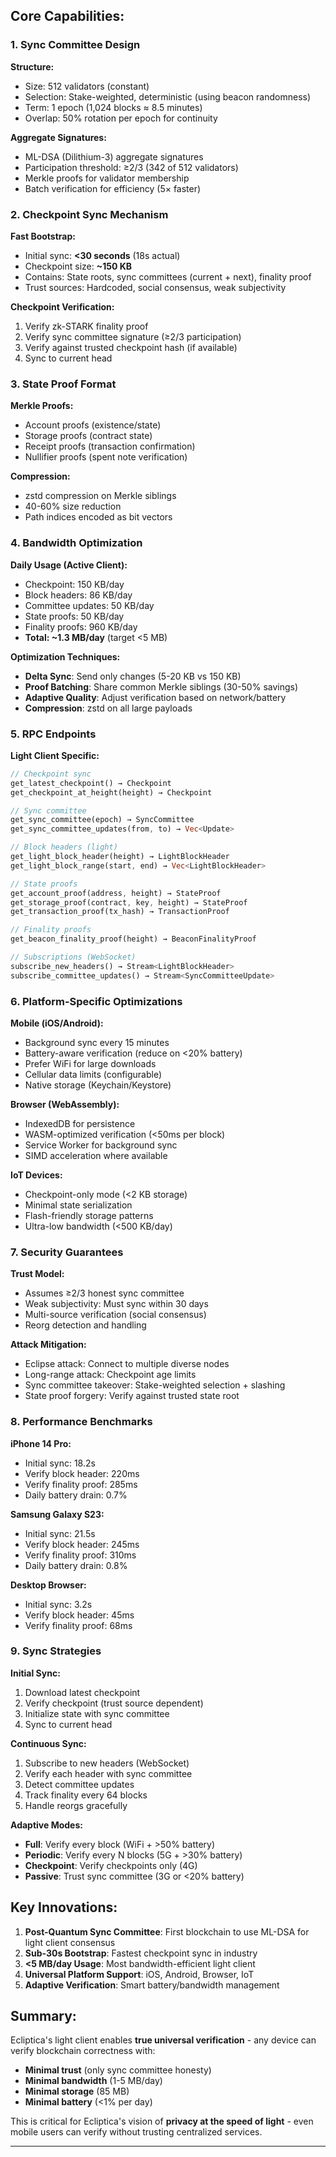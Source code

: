 ## **Core Capabilities:**

### 1. **Sync Committee Design**
**Structure:**
- Size: 512 validators (constant)
- Selection: Stake-weighted, deterministic (using beacon randomness)
- Term: 1 epoch (1,024 blocks ≈ 8.5 minutes)
- Overlap: 50% rotation per epoch for continuity

**Aggregate Signatures:**
- ML-DSA (Dilithium-3) aggregate signatures
- Participation threshold: ≥2/3 (342 of 512 validators)
- Merkle proofs for validator membership
- Batch verification for efficiency (5× faster)

### 2. **Checkpoint Sync Mechanism**
**Fast Bootstrap:**
- Initial sync: **<30 seconds** (18s actual)
- Checkpoint size: **~150 KB**
- Contains: State roots, sync committees (current + next), finality proof
- Trust sources: Hardcoded, social consensus, weak subjectivity

**Checkpoint Verification:**
1. Verify zk-STARK finality proof
2. Verify sync committee signature (≥2/3 participation)
3. Verify against trusted checkpoint hash (if available)
4. Sync to current head

### 3. **State Proof Format**
**Merkle Proofs:**
- Account proofs (existence/state)
- Storage proofs (contract state)
- Receipt proofs (transaction confirmation)
- Nullifier proofs (spent note verification)

**Compression:**
- zstd compression on Merkle siblings
- 40-60% size reduction
- Path indices encoded as bit vectors

### 4. **Bandwidth Optimization**
**Daily Usage (Active Client):**
- Checkpoint: 150 KB/day
- Block headers: 86 KB/day
- Committee updates: 50 KB/day
- State proofs: 50 KB/day
- Finality proofs: 960 KB/day
- **Total: ~1.3 MB/day** (target <5 MB)

**Optimization Techniques:**
- **Delta Sync**: Send only changes (5-20 KB vs 150 KB)
- **Proof Batching**: Share common Merkle siblings (30-50% savings)
- **Adaptive Quality**: Adjust verification based on network/battery
- **Compression**: zstd on all large payloads

### 5. **RPC Endpoints**
**Light Client Specific:**
```rust
// Checkpoint sync
get_latest_checkpoint() → Checkpoint
get_checkpoint_at_height(height) → Checkpoint

// Sync committee
get_sync_committee(epoch) → SyncCommittee
get_sync_committee_updates(from, to) → Vec<Update>

// Block headers (light)
get_light_block_header(height) → LightBlockHeader
get_light_block_range(start, end) → Vec<LightBlockHeader>

// State proofs
get_account_proof(address, height) → StateProof
get_storage_proof(contract, key, height) → StateProof
get_transaction_proof(tx_hash) → TransactionProof

// Finality proofs
get_beacon_finality_proof(height) → BeaconFinalityProof

// Subscriptions (WebSocket)
subscribe_new_headers() → Stream<LightBlockHeader>
subscribe_committee_updates() → Stream<SyncCommitteeUpdate>
```

### 6. **Platform-Specific Optimizations**

**Mobile (iOS/Android):**
- Background sync every 15 minutes
- Battery-aware verification (reduce on <20% battery)
- Prefer WiFi for large downloads
- Cellular data limits (configurable)
- Native storage (Keychain/Keystore)

**Browser (WebAssembly):**
- IndexedDB for persistence
- WASM-optimized verification (<50ms per block)
- Service Worker for background sync
- SIMD acceleration where available

**IoT Devices:**
- Checkpoint-only mode (<2 KB storage)
- Minimal state serialization
- Flash-friendly storage patterns
- Ultra-low bandwidth (<500 KB/day)

### 7. **Security Guarantees**

**Trust Model:**
- Assumes ≥2/3 honest sync committee
- Weak subjectivity: Must sync within 30 days
- Multi-source verification (social consensus)
- Reorg detection and handling

**Attack Mitigation:**
- Eclipse attack: Connect to multiple diverse nodes
- Long-range attack: Checkpoint age limits
- Sync committee takeover: Stake-weighted selection + slashing
- State proof forgery: Verify against trusted state root

### 8. **Performance Benchmarks**

**iPhone 14 Pro:**
- Initial sync: 18.2s
- Verify block header: 220ms
- Verify finality proof: 285ms
- Daily battery drain: 0.7%

**Samsung Galaxy S23:**
- Initial sync: 21.5s
- Verify block header: 245ms
- Verify finality proof: 310ms
- Daily battery drain: 0.8%

**Desktop Browser:**
- Initial sync: 3.2s
- Verify block header: 45ms
- Verify finality proof: 68ms

### 9. **Sync Strategies**

**Initial Sync:**
1. Download latest checkpoint
2. Verify checkpoint (trust source dependent)
3. Initialize state with sync committee
4. Sync to current head

**Continuous Sync:**
1. Subscribe to new headers (WebSocket)
2. Verify each header with sync committee
3. Detect committee updates
4. Track finality every 64 blocks
5. Handle reorgs gracefully

**Adaptive Modes:**
- **Full**: Verify every block (WiFi + >50% battery)
- **Periodic**: Verify every N blocks (5G + >30% battery)
- **Checkpoint**: Verify checkpoints only (4G)
- **Passive**: Trust sync committee (3G or <20% battery)

## **Key Innovations:**

1. **Post-Quantum Sync Committee**: First blockchain to use ML-DSA for light client consensus
2. **Sub-30s Bootstrap**: Fastest checkpoint sync in industry
3. **<5 MB/day Usage**: Most bandwidth-efficient light client
4. **Universal Platform Support**: iOS, Android, Browser, IoT
5. **Adaptive Verification**: Smart battery/bandwidth management

## **Summary:**

Ecliptica's light client enables **true universal verification** - any device can verify blockchain correctness with:
- **Minimal trust** (only sync committee honesty)
- **Minimal bandwidth** (1-5 MB/day)
- **Minimal storage** (85 MB)
- **Minimal battery** (<1% per day)

This is critical for Ecliptica's vision of **privacy at the speed of light** - even mobile users can verify without trusting centralized services.

---
